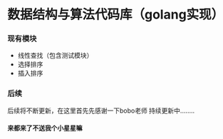 # 数据结构与算法代码库（golang实现）

### 现有模块
* 线性查找（包含测试模块）
* 选择排序
* 插入排序

### 后续
后续将不断更新，在这里首先先感谢一下bobo老师
持续更新中........
#### 来都来了不送我个小星星嘛
